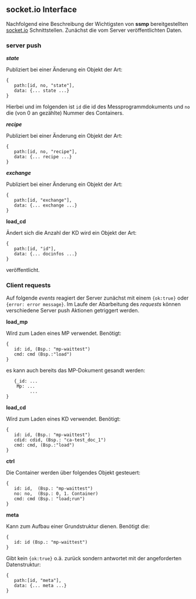 ## socket.io Interface

Nachfolgend eine Beschreibung der Wichtigsten von __ssmp__ bereitgestellten
[socket.io](http://socket.io/) Schnittstellen. Zunächst die vom Server
veröffentlichten Daten. 

### server push

___state___

Publiziert bei einer Änderung ein Objekt der Art:
```
{
   path:[id, no, "state"],
   data: {... state ...}
}
```

Hierbei und im folgenden ist ```id``` die id des Messprogrammdokuments und
```no``` die (von 0 an gezählte) Nummer des Containers.


___recipe___

Publiziert bei einer Änderung ein Objekt der Art:

```
{
   path:[id, no, "recipe"],
   data: {... recipe ...}
}
```

___exchange___


Publiziert bei einer Änderung ein Objekt der Art:
```
{
   path:[id, "exchange"],
   data: {... exchange ...}
}
```

__load_cd__

Ändert sich die Anzahl der  KD wird ein Objekt der
Art: 
```
{
   path:[id, "id"],
   data: {... docinfos ...}
}
```
veröffentlicht.

### Client requests

Auf folgende _events_ reagiert der Server zunächst mit einem ```{ok:true}```
oder ```{error: error message}```. Im Laufe der Abarbeitung des _requests_
können verschiedene Server push Aktionen getriggert werden.

__load_mp__

Wird zum Laden eines MP verwendet. Benötigt:
```
{
   id: id, (Bsp.: "mp-waittest")
   cmd: cmd (Bsp.:"load")
}
```
es kann auch bereits das MP-Dokument gesandt werden:
```
   {_id: ...
	Mp: ...
         ...
}
```
__load_cd__

Wird zum Laden eines KD verwendet. Benötigt:
```
{
   id: id, (Bsp.: "mp-waittest")
   cdid: cdid, (Bsp.: "ca-test_doc_1")
   cmd: cmd, (Bsp.:"load")
}
```
__ctrl__

Die Container werden über folgendes Objekt gesteuert:
```
{
   id: id,  (Bsp.: "mp-waittest")
   no: no,  (Bsp.: 0, 1. Container)
   cmd: cmd (Bsp.: "load;run")
}
```


__meta__

Kann zum Aufbau einer Grundstruktur dienen. Benötigt die:
```
{
   id: id (Bsp.: "mp-waittest")
}
```

Gibt kein ```{ok:true}``` o.ä. zurück sondern antwortet mit der angeforderten
Datenstruktur:  

```
{
   path:[id, "meta"],
   data: {... meta ...}
}
```

